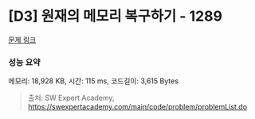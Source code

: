 # [D3] 원재의 메모리 복구하기 - 1289 

[문제 링크](https://swexpertacademy.com/main/code/problem/problemDetail.do?contestProbId=AV19AcoKI9sCFAZN) 

### 성능 요약

메모리: 18,928 KB, 시간: 115 ms, 코드길이: 3,615 Bytes



> 출처: SW Expert Academy, https://swexpertacademy.com/main/code/problem/problemList.do
